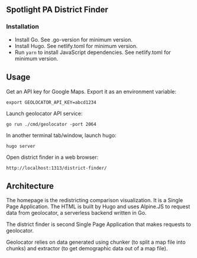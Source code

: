 ## Spotlight PA District Finder

### Installation

- Install Go. See .go-version for minimum version.
- Install Hugo. See netlify.toml for minimum version.
- Run `yarn` to install JavaScript dependencies. See netlify.toml for minimum version.

## Usage

Get an API key for Google Maps. Export it as an environment variable:

```
export GEOLOCATOR_API_KEY=abcd1234
```

Launch geolocator API service:

```
go run ./cmd/geolocator -port 2064
```

In another terminal tab/window, launch hugo:

```
hugo server
```

Open district finder in a web browser:

```
http://localhost:1313/district-finder/
```

## Architecture

The homepage is the redistricting comparison visualization. It is a Single Page Application. The HTML is built by Hugo and uses Alpine.JS to request data from geolocator, a serverless backend written in Go.

The district finder is second Single Page Application that makes requests to geolocator.

Geolocator relies on data generated using chunker (to split a map file into chunks) and extractor (to get demographic data out of a map file).
